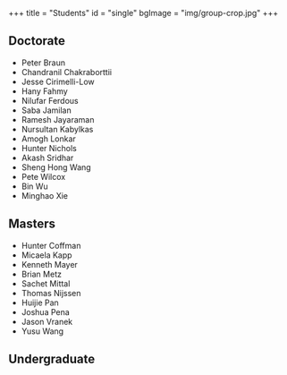 +++
title = "Students"
id = "single"
bgImage = "img/group-crop.jpg"
+++


Doctorate
---------
* Peter Braun
* Chandranil Chakraborttii
* Jesse Cirimelli-Low
* Hany Fahmy
* Nilufar Ferdous
* Saba Jamilan
* Ramesh Jayaraman
* Nursultan Kabylkas
* Amogh Lonkar
* Hunter Nichols
* Akash Sridhar
* Sheng Hong Wang
* Pete Wilcox
* Bin Wu
* Minghao Xie


Masters
-------
* Hunter Coffman
* Micaela Kapp
* Kenneth Mayer
* Brian Metz
* Sachet Mittal
* Thomas Nijssen
* Huijie Pan
* Joshua Pena
* Jason Vranek
* Yusu Wang


Undergraduate
-------------------------
